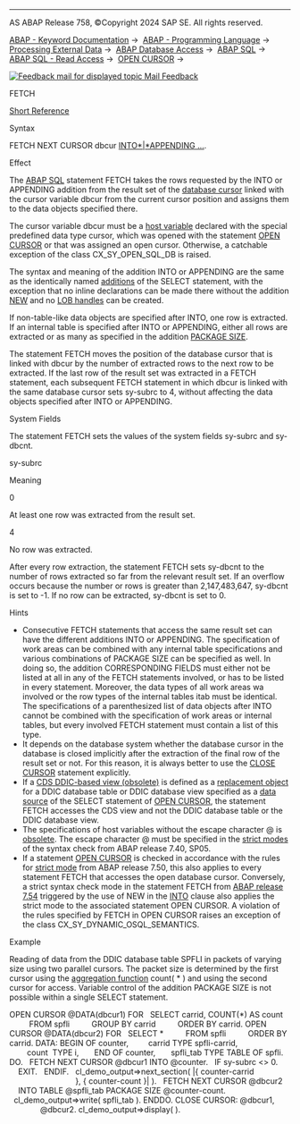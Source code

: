   

* * *

AS ABAP Release 758, ©Copyright 2024 SAP SE. All rights reserved.

[ABAP - Keyword Documentation](javascript:call_link\('abenabap.htm'\)) →  [ABAP - Programming Language](javascript:call_link\('abenabap_reference.htm'\)) →  [Processing External Data](javascript:call_link\('abenabap_language_external_data.htm'\)) →  [ABAP Database Access](javascript:call_link\('abendb_access.htm'\)) →  [ABAP SQL](javascript:call_link\('abenabap_sql.htm'\)) →  [ABAP SQL - Read Access](javascript:call_link\('abenabap_sql_reading.htm'\)) →  [OPEN CURSOR](javascript:call_link\('abapopen_cursor.htm'\)) → 

 [![](Mail.gif?object=Mail.gif "Feedback mail for displayed topic") Mail Feedback](mailto:f1_help@sap.com?subject=Feedback%20on%20ABAP%20Documentation&body=Document:%20FETCH%2C%20ABAPFETCH%2C%20758%0D%0A%0D%0AError:%0D%0A%0D%0A%0D%0A%0D%0ASuggestion%20for%20improvement:)

FETCH

[Short Reference](javascript:call_link\('abapfetch_shortref.htm'\))

Syntax

FETCH NEXT CURSOR dbcur [INTO*|*APPENDING ...](javascript:call_link\('abapinto_clause.htm'\)).

Effect

The [ABAP SQL](javascript:call_link\('abenabap_sql_glosry.htm'\) "Glossary Entry") statement FETCH takes the rows requested by the INTO or APPENDING addition from the result set of the [database cursor](javascript:call_link\('abendatabase_cursor_glosry.htm'\) "Glossary Entry") linked with the cursor variable dbcur from the current cursor position and assigns them to the data objects specified there.

The cursor variable dbcur must be a [host variable](javascript:call_link\('abenabap_sql_host_variables.htm'\)) declared with the special predefined data type cursor, which was opened with the statement [OPEN CURSOR](javascript:call_link\('abapopen_cursor.htm'\)) or that was assigned an open cursor. Otherwise, a catchable exception of the class CX\_SY\_OPEN\_SQL\_DB is raised.

The syntax and meaning of the addition INTO or APPENDING are the same as the identically named [additions](javascript:call_link\('abapinto_clause.htm'\)) of the SELECT statement, with the exception that no inline declarations can be made there without the addition [NEW](javascript:call_link\('abapselect_into_target.htm'\)) and no [LOB handles](javascript:call_link\('abenselect_into_lob_handles.htm'\)) can be created.

If non-table-like data objects are specified after INTO, one row is extracted. If an internal table is specified after INTO or APPENDING, either all rows are extracted or as many as specified in the addition [PACKAGE SIZE](javascript:call_link\('abapinto_clause.htm'\)).

The statement FETCH moves the position of the database cursor that is linked with dbcur by the number of extracted rows to the next row to be extracted. If the last row of the result set was extracted in a FETCH statement, each subsequent FETCH statement in which dbcur is linked with the same database cursor sets sy-subrc to 4, without affecting the data objects specified after INTO or APPENDING.

System Fields

The statement FETCH sets the values of the system fields sy-subrc and sy-dbcnt.

sy-subrc

Meaning

0

At least one row was extracted from the result set.

4

No row was extracted.

After every row extraction, the statement FETCH sets sy-dbcnt to the number of rows extracted so far from the relevant result set. If an overflow occurs because the number or rows is greater than 2,147,483,647, sy-dbcnt is set to -1. If no row can be extracted, sy-dbcnt is set to 0.

Hints

-   Consecutive FETCH statements that access the same result set can have the different additions INTO or APPENDING. The specification of work areas can be combined with any internal table specifications and various combinations of PACKAGE SIZE can be specified as well. In doing so, the addition CORRESPONDING FIELDS must either not be listed at all in any of the FETCH statements involved, or has to be listed in every statement. Moreover, the data types of all work areas wa involved or the row types of the internal tables itab must be identical. The specifications of a parenthesized list of data objects after INTO cannot be combined with the specification of work areas or internal tables, but every involved FETCH statement must contain a list of this type.
-   It depends on the database system whether the database cursor in the database is closed implicitly after the extraction of the final row of the result set or not. For this reason, it is always better to use the [CLOSE CURSOR](javascript:call_link\('abapclose_cursor.htm'\)) statement explicitly.
-   If a [CDS DDIC-based view (obsolete)](javascript:call_link\('abencds_v1_view_glosry.htm'\) "Glossary Entry") is defined as a [replacement object](javascript:call_link\('abenddic_replacement_objects.htm'\)) for a DDIC database table or DDIC database view specified as a [data source](javascript:call_link\('abapselect_data_source.htm'\)) of the SELECT statement of [OPEN CURSOR](javascript:call_link\('abapopen_cursor.htm'\)), the statement FETCH accesses the CDS view and not the DDIC database table or the DDIC database view.
-   The specifications of host variables without the escape character @ is [obsolete](javascript:call_link\('abenabap_sql_hostvar_obsolete.htm'\)). The escape character @ must be specified in the [strict modes](javascript:call_link\('abenabap_sql_strict_modes.htm'\)) of the syntax check from ABAP release 7.40, SP05.
-   If a statement [OPEN CURSOR](javascript:call_link\('abapopen_cursor.htm'\)) is checked in accordance with the rules for [strict mode](javascript:call_link\('abenabap_sql_strictmode_750.htm'\)) from ABAP release 7.50, this also applies to every statement FETCH that accesses the open database cursor. Conversely, a strict syntax check mode in the statement FETCH from [ABAP release 7.54](javascript:call_link\('abenabap_sql_strictmode_754.htm'\)) triggered by the use of NEW in the [INTO](javascript:call_link\('abapinto_clause.htm'\)) clause also applies the strict mode to the associated statement OPEN CURSOR. A violation of the rules specified by FETCH in OPEN CURSOR raises an exception of the class CX\_SY\_DYNAMIC\_OSQL\_SEMANTICS.

Example

Reading of data from the DDIC database table SPFLI in packets of varying size using two parallel cursors. The packet size is determined by the first cursor using the [aggregation function](javascript:call_link\('abenaggregate_expression_glosry.htm'\) "Glossary Entry") count( \* ) and using the second cursor for access. Variable control of the addition PACKAGE SIZE is not possible within a single SELECT statement.

OPEN CURSOR @DATA(dbcur1) FOR
  SELECT carrid, COUNT(\*) AS count
         FROM spfli
         GROUP BY carrid
         ORDER BY carrid.
OPEN CURSOR @DATA(dbcur2) FOR
  SELECT \*
         FROM spfli
         ORDER BY carrid.
DATA: BEGIN OF counter,
        carrid TYPE spfli-carrid,
        count  TYPE i,
      END OF counter,
      spfli\_tab TYPE TABLE OF spfli.
DO.
  FETCH NEXT CURSOR @dbcur1 INTO @counter.
  IF sy-subrc <> 0.
    EXIT.
  ENDIF.
  cl\_demo\_output=>next\_section( |{ counter-carrid
                              }, { counter-count }| ).
  FETCH NEXT CURSOR @dbcur2
    INTO TABLE @spfli\_tab PACKAGE SIZE @counter-count.
  cl\_demo\_output=>write( spfli\_tab ).
ENDDO.
CLOSE CURSOR: @dbcur1,
              @dbcur2.
cl\_demo\_output=>display( ).